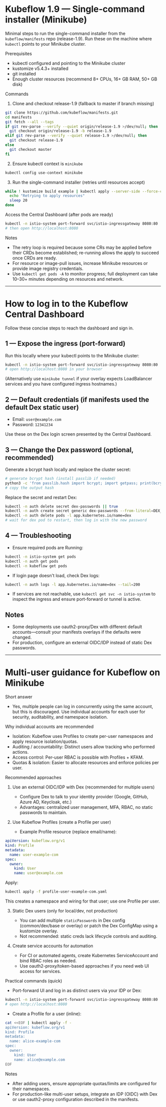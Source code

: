 # Kubeflow 1.9 — Single-command installer (Minikube)

Minimal steps to run the single-command installer from the `kubeflow/manifests` repo (release-1.9). Run these on the machine where `kubectl` points to your Minikube cluster.

Prerequisites
- kubectl configured and pointing to the Minikube cluster
- kustomize v5.4.3+ installed
- git installed
- Enough cluster resources (recommend 8+ CPUs, 16+ GB RAM, 50+ GB disk)

Commands

1. Clone and checkout release-1.9 (fallback to master if branch missing)
```bash
git clone https://github.com/kubeflow/manifests.git
cd manifests
git fetch --all --tags
if git rev-parse --verify --quiet origin/release-1.9 >/dev/null; then
  git checkout origin/release-1.9 -b release-1.9
elif git rev-parse --verify --quiet release-1.9 >/dev/null; then
  git checkout release-1.9
else
  git checkout master
fi
```

2. Ensure kubectl context is `minikube`
```bash
kubectl config use-context minikube
```

3. Run the single-command installer (retries until resources accept)
```bash
while ! kustomize build example | kubectl apply --server-side --force-conflicts -f -; do
  echo "Retrying to apply resources"
  sleep 20
done
```

Access the Central Dashboard (after pods are ready)
```bash
kubectl -n istio-system port-forward svc/istio-ingressgateway 8080:80
# then open http://localhost:8080
```

Notes
- The retry loop is required because some CRs may be applied before their CRDs become established; re-running allows the apply to succeed once CRDs are ready.
- For resource or image-pull issues, increase Minikube resources or provide image registry credentials.
- Use `kubectl get pods -A` to monitor progress; full deployment can take 10–30+ minutes depending on resources and network.

---

# How to log in to the Kubeflow Central Dashboard

Follow these concise steps to reach the dashboard and sign in.

## 1 — Expose the ingress (port-forward)
Run this locally where your kubectl points to the Minikube cluster:

```bash
kubectl -n istio-system port-forward svc/istio-ingressgateway 8080:80
# open http://localhost:8080 in your browser
```

(Alternatively use `minikube tunnel` if your overlay expects LoadBalancer services and you have configured ingress hostnames.)

## 2 — Default credentials (if manifests used the default Dex static user)
- Email: `user@example.com`  
- Password: `12341234`

Use these on the Dex login screen presented by the Central Dashboard.

## 3 — Change the Dex password (optional, recommended)
Generate a bcrypt hash locally and replace the cluster secret:

```bash
# generate bcrypt hash (install passlib if needed)
python3 -c 'from passlib.hash import bcrypt; import getpass; print(bcrypt.using(rounds=12, ident="2y").hash(getpass.getpass()))'
# copy the output hash
```

Replace the secret and restart Dex:

```bash
kubectl -n auth delete secret dex-passwords || true
kubectl -n auth create secret generic dex-passwords --from-literal=DEX_USER_PASSWORD='<PASTE_HASH>'
kubectl -n auth delete pods -l app.kubernetes.io/name=dex
# wait for dex pod to restart, then log in with the new password
```

## 4 — Troubleshooting
- Ensure required pods are Running:
```bash
kubectl -n istio-system get pods
kubectl -n auth get pods
kubectl -n kubeflow get pods
```
- If login page doesn't load, check Dex logs:
```bash
kubectl -n auth logs -l app.kubernetes.io/name=dex --tail=200
```
- If services are not reachable, use `kubectl get svc -n istio-system` to inspect the ingress and ensure port-forward or tunnel is active.

## Notes
- Some deployments use oauth2-proxy/Dex with different default accounts—consult your manifests overlays if the defaults were changed.
- For production, configure an external OIDC/IDP instead of static Dex passwords.

---

# Multi-user guidance for Kubeflow on Minikube

Short answer
- Yes, multiple people can log in concurrently using the same account, but this is discouraged. Use individual accounts for each user for security, auditability, and namespace isolation.

Why individual accounts are recommended
- Isolation: Kubeflow uses Profiles to create per-user namespaces and apply resource isolation/quotas.
- Auditing / accountability: Distinct users allow tracking who performed actions.
- Access control: Per-user RBAC is possible with Profiles + KFAM.
- Quotas & isolation: Easier to allocate resources and enforce policies per user.

Recommended approaches
1. Use an external OIDC/IDP with Dex (recommended for multiple users)
   - Configure Dex to talk to your identity provider (Google, GitHub, Azure AD, Keycloak, etc.)
   - Advantages: centralized user management, MFA, RBAC, no static passwords to maintain.

2. Use Kubeflow Profiles (create a Profile per user)
   - Example Profile resource (replace email/name):
```yaml
apiVersion: kubeflow.org/v1
kind: Profile
metadata:
  name: user-example-com
spec:
  owner:
    kind: User
    name: user@example.com
```
Apply:
```bash
kubectl apply -f profile-user-example-com.yaml
```
This creates a namespace and wiring for that user; use one Profile per user.

3. Static Dex users (only for local/dev, not production)
   - You can add multiple `staticPasswords` in Dex config (common/dex/base or overlay) or patch the Dex ConfigMap using a kustomize overlay.
   - Not recommended: static creds lack lifecycle controls and auditing.

4. Create service accounts for automation
   - For CI or automated agents, create Kubernetes ServiceAccount and bind RBAC roles as needed.
   - Use oauth2-proxy/token-based approaches if you need web UI access for services.

Practical commands (quick)
- Port-forward UI and log in as distinct users via your IDP or Dex:
```bash
kubectl -n istio-system port-forward svc/istio-ingressgateway 8080:80
# open http://localhost:8080
```
- Create a Profile for a user (inline):
```bash
cat <<EOF | kubectl apply -f -
apiVersion: kubeflow.org/v1
kind: Profile
metadata:
  name: alice-example-com
spec:
  owner:
    kind: User
    name: alice@example.com
EOF
```

Notes
- After adding users, ensure appropriate quotas/limits are configured for their namespaces.
- For production-like multi-user setups, integrate an IDP (OIDC) with Dex or use oauth2-proxy configuration described in the manifests.
